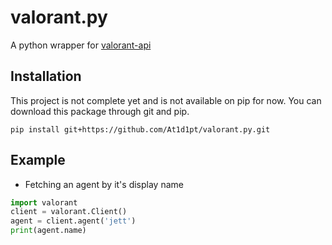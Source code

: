 # valorant.py
A python wrapper for [valorant-api](https://valorant-api.com/)

## Installation
This project is not complete yet and is not available on pip for now. You can download this package through git and pip.

```
pip install git+https://github.com/At1d1pt/valorant.py.git
```

## Example
- Fetching an agent by it's display name
```py
import valorant
client = valorant.Client()
agent = client.agent('jett')
print(agent.name)
```